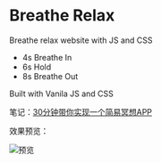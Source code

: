 # Breathe Relax
Breathe relax website with JS and CSS

- 4s Breathe In
- 6s Hold
- 8s Breathe Out

Built with Vanila JS and CSS

笔记：[30分钟带你实现一个简易冥想APP](https://neptoo.github.io/2021/05/06/meditation-app/)

效果预览：

![预览](https://pic.stackoverflow.wiki/uploadImages/147/135/77/148/2021/05/06/12/44/164412be-8888-44d0-a416-074e319775fd.gif)